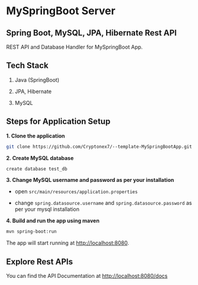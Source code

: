 # MySpringBoot Server
## Spring Boot, MySQL, JPA, Hibernate Rest API

REST API and Database Handler for MySpringBoot App. 

## Tech Stack

1. Java (SpringBoot)

2. JPA, Hibernate

3. MySQL

## Steps for Application Setup

**1. Clone the application**

```bash
git clone https://github.com/Cryptonex7/--template-MySpringBootApp.git
```

**2. Create MySQL database**
```bash
create database test_db
```

**3. Change MySQL username and password as per your installation**

+ open `src/main/resources/application.properties`

+ change `spring.datasource.username` and `spring.datasource.password` as per your mysql installation

**4. Build and run the app using maven**

```bash
mvn spring-boot:run
```

The app will start running at <http://localhost:8080>.

## Explore Rest APIs

You can find the API Documentation at <http://localhost:8080/docs>
